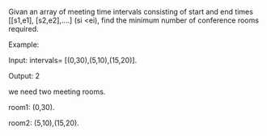 Givan an array of meeting time intervals consisting of start and end times [[s1,e1], [s2,e2],....] (si <ei), find the minimum number of conference rooms required.

Example:

Input: intervals= [(0,30),(5,10),(15,20)]. 

Output: 2

we need two meeting rooms.

room1: (0,30).

room2: (5,10),(15,20).
